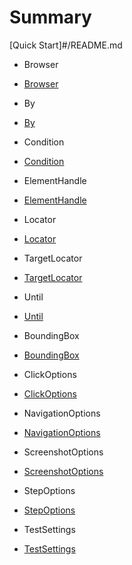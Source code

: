 # Summary

[Quick Start]#/README.md

 * Browser
  * [Browser](api/Browser.md)

 * By
  * [By](api/By.md)

 * Condition
  * [Condition](api/Condition.md)

 * ElementHandle
  * [ElementHandle](api/ElementHandle.md)

 * Locator
  * [Locator](api/Locator.md)

 * TargetLocator
  * [TargetLocator](api/TargetLocator.md)

 * Until
  * [Until](api/Until.md)

 * BoundingBox
  * [BoundingBox](api/BoundingBox.md)

 * ClickOptions
  * [ClickOptions](api/ClickOptions.md)

 * NavigationOptions
  * [NavigationOptions](api/NavigationOptions.md)

 * ScreenshotOptions
  * [ScreenshotOptions](api/ScreenshotOptions.md)

 * StepOptions
  * [StepOptions](api/StepOptions.md)

 * TestSettings
  * [TestSettings](api/TestSettings.md)

